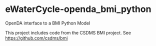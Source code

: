 eWaterCycle-openda_bmi_python
=============================

OpenDA interface to a BMI Python Model

This project includes code from the CSDMS BMI project. See https://github.com/csdms/bmi
